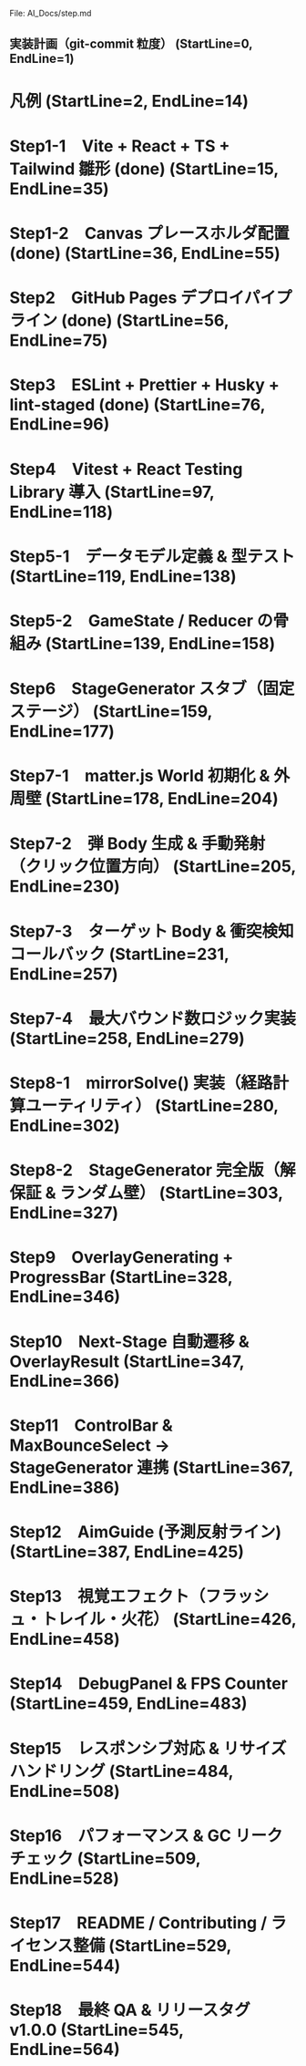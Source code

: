 File: AI_Docs/step.md
## 実装計画（git-commit 粒度） (StartLine=0, EndLine=1)
# 凡例 (StartLine=2, EndLine=14)
# Step1-1　Vite + React + TS + Tailwind 雛形 (done) (StartLine=15, EndLine=35)
# Step1-2　Canvas プレースホルダ配置 (done) (StartLine=36, EndLine=55)
# Step2　GitHub Pages デプロイパイプライン (done) (StartLine=56, EndLine=75)
# Step3　ESLint + Prettier + Husky + lint-staged (done) (StartLine=76, EndLine=96)
# Step4　Vitest + React Testing Library 導入 (StartLine=97, EndLine=118)
# Step5-1　データモデル定義 & 型テスト (StartLine=119, EndLine=138)
# Step5-2　GameState / Reducer の骨組み (StartLine=139, EndLine=158)
# Step6　StageGenerator スタブ（固定ステージ） (StartLine=159, EndLine=177)
# Step7-1　matter.js World 初期化 & 外周壁 (StartLine=178, EndLine=204)
# Step7-2　弾 Body 生成 & 手動発射（クリック位置方向） (StartLine=205, EndLine=230)
# Step7-3　ターゲット Body & 衝突検知コールバック (StartLine=231, EndLine=257)
# Step7-4　最大バウンド数ロジック実装 (StartLine=258, EndLine=279)
# Step8-1　mirrorSolve() 実装（経路計算ユーティリティ） (StartLine=280, EndLine=302)
# Step8-2　StageGenerator 完全版（解保証 & ランダム壁） (StartLine=303, EndLine=327)
# Step9　OverlayGenerating + ProgressBar (StartLine=328, EndLine=346)
# Step10　Next-Stage 自動遷移 & OverlayResult (StartLine=347, EndLine=366)
# Step11　ControlBar & MaxBounceSelect → StageGenerator 連携 (StartLine=367, EndLine=386)
# Step12　AimGuide (予測反射ライン) (StartLine=387, EndLine=425)
# Step13　視覚エフェクト（フラッシュ・トレイル・火花） (StartLine=426, EndLine=458)
# Step14　DebugPanel & FPS Counter (StartLine=459, EndLine=483)
# Step15　レスポンシブ対応 & リサイズハンドリング (StartLine=484, EndLine=508)
# Step16　パフォーマンス & GC リークチェック (StartLine=509, EndLine=528)
# Step17　README / Contributing / ライセンス整備 (StartLine=529, EndLine=544)
# Step18　最終 QA & リリースタグ v1.0.0 (StartLine=545, EndLine=564)